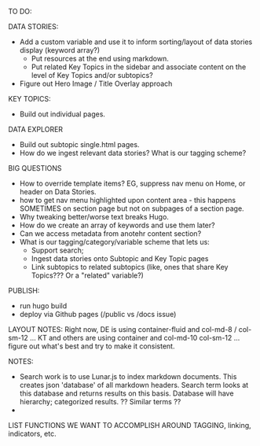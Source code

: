 TO DO:


DATA STORIES:
- Add a custom variable and use it to inform sorting/layout of data stories display (keyword array?)
    - Put resources at the end using markdown.
    - Put related Key Topics in the sidebar and associate content on the level of Key Topics and/or subtopics? 
- Figure out Hero Image / Title Overlay approach


KEY TOPICS:
 - Build out individual pages.

DATA EXPLORER
- Build out subtopic single.html pages. 
- How do we ingest relevant data stories? What is our tagging scheme? 


BIG QUESTIONS
- How to override template items? EG, suppress nav menu on Home, or header on Data Stories.
- how to get nav menu highlighted upon content area - this happens SOMETIMES on section page but not on subpages of a section page.
- Why tweaking better/worse text breaks Hugo.
- How do we create an array of keywords and use them later?
- Can we access metadata from anotehr content section?
- What is our tagging/category/variable scheme that lets us:
    - Support search;
    - Ingest data stories onto Subtopic and Key Topic pages
    - Link subtopics to related subtopics (like, ones that share Key Topics??? Or a "related" variable?)

PUBLISH:
- run hugo build
- deploy via Github pages (/public vs /docs issue)


LAYOUT NOTES:
Right now, DE is using container-fluid and col-md-8 / col-sm-12 ... KT and others are using container and col-md-10 col-sm-12 ... figure out what's best and try to make it consistent. 


NOTES:
- Search work is to use Lunar.js to index markdown documents. This creates json 'database' of all markdown headers. Search term looks at this database and returns results on this basis. Database will have hierarchy; categorized results. ?? Similar terms ??
- 


LIST FUNCTIONS WE WANT TO ACCOMPLISH AROUND TAGGING, linking, indicators, etc. 